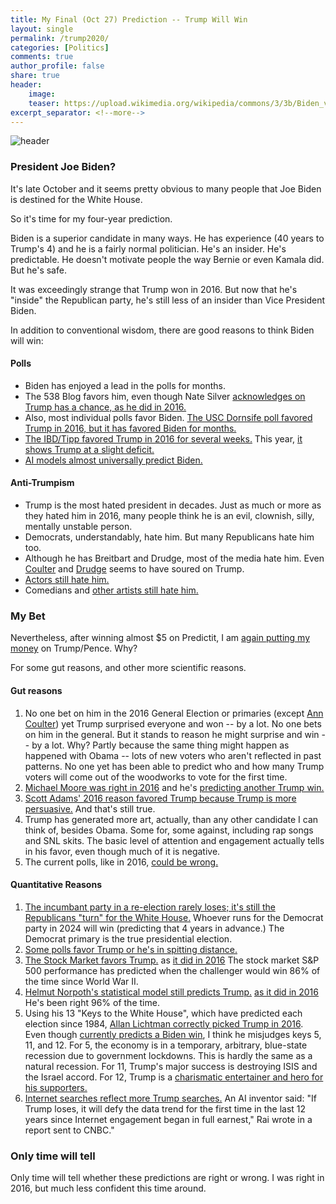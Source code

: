 ```yaml
---
title: My Final (Oct 27) Prediction -- Trump Will Win
layout: single
permalink: /trump2020/
categories: [Politics]
comments: true
author_profile: false
share: true
header:
    image: 
    teaser: https://upload.wikimedia.org/wikipedia/commons/3/3b/Biden_vs_Trump.svg
excerpt_separator: <!--more-->
--- 
```


![header](https://upload.wikimedia.org/wikipedia/commons/3/3b/Biden_vs_Trump.svg)


### President Joe Biden? 

It's late October and it seems pretty obvious to many people that Joe Biden is destined for the White House. 

So it's time for my four-year prediction. 

Biden is a superior candidate in many ways. He has experience (40 years to Trump's 4) and he is a fairly normal politician. He's an insider. He's predictable. He doesn't motivate people the way Bernie or even Kamala did. But he's safe. 

It was exceedingly strange that Trump won in 2016. But now that he's "inside" the Republican party, he's still less of an insider than Vice President Biden. 

In addition to conventional wisdom, there are good reasons to think Biden will win: 

#### Polls

- Biden has enjoyed a lead in the polls for months. 
- The 538 Blog favors him, even though Nate Silver [acknowledges on Trump has a chance, as he did in 2016.](https://projects.fivethirtyeight.com/polls/president-general/)
- Also, most individual polls favor Biden. [The USC Dornsife poll favored Trump in 2016, but it has favored Biden for months.](http://cesrusc.org/election/) 
- [The IBD/Tipp favored Trump in 2016 for several weeks.](http://www.investors.com/politics/ibd-tipp-presidential-election-poll/) This year, [it shows Trump at a slight deficit.](https://www.investors.com/news/trump-vs-biden-poll-race-stays-close-ibd-tipp-presidential-poll/)
- [AI models almost universally predict Biden.](https://www.270towin.com/2020-election-forecast-predictions/)



#### Anti-Trumpism  

- Trump is the most hated president in decades. Just as much or more as they hated him in 2016, many people think he is an evil, clownish, silly, mentally unstable person. 
- Democrats, understandably, hate him. But many Republicans hate him too. 
- Although he has Breitbart and Drudge, most of the media hate him. Even [Coulter](https://anncoulter.com/2020/10/21/stumper-should-trump-mention-his-most-popular-issuexx/) and [Drudge](https://www.nytimes.com/2020/09/30/business/media/drudge-report-trump-coverage.html) seems to have soured on Trump.
- [Actors still hate him.](http://thehill.com/video/in-the-news/297018-celebs-speak-out-against-trump) 
- Comedians and [other artists still hate him.](https://www.youtube.com/watch?v=n9Y-lS1trhw) 



### My Bet

Nevertheless, after winning almost $5 on Predictit, I am [again putting my money](https://www.predictit.org/) on Trump/Pence. Why? 

For some gut reasons, and other more scientific reasons.

<!--more-->

#### Gut reasons

1. No one bet on him in the 2016 General Election or primaries (except [Ann Coulter](https://www.youtube.com/watch?v=0-2uSG1xUEg)) yet Trump surprised everyone and won -- by a lot. No one bets on him in the general. But it stands to reason he might surprise and win -- by a lot. Why? Partly because the same thing might happen as happened with Obama -- lots of new voters who aren't reflected in past patterns.  No one yet has been able to predict who and how many Trump voters will come out of the woodworks to vote for the first time.
2. [Michael Moore was right in 2016](http://michaelmoore.com/trumpwillwin/) and he's [predicting another Trump win.](https://www.theguardian.com/us-news/2020/aug/29/michael-moore-donald-trump-repeat-2016-warning)
4. [Scott Adams' 2016 reason favored Trump because Trump is more persuasive.](http://blog.dilbert.com/post/148740944816/trump-prediction-update) And that's still true. 
5. Trump has generated more art, actually, than any other candidate I can think of, besides Obama.  Some for, some against, including rap songs and SNL skits. The basic level of attention and engagement actually tells in his favor, even though much of it is negative. 
6. The current polls, like in 2016, [could be wrong.](https://www.nbcnews.com/politics/2020-election/polls-could-be-wrong-may-help-biden-not-just-trump-n1244753)



#### Quantitative Reasons


1. [The incumbant party in a re-election rarely loses; it's still the Republicans "turn" for the White House.](http://thefederalist.com/2014/09/04/history-is-not-on-the-democrats-side-in-2016/) Whoever runs for the Democrat party in 2024 will win (predicting that 4 years in advance.) The Democrat primary is the true presidential election. 
2. [Some polls favor Trump or he's in spitting distance.](https://www.breitbart.com/politics/2020/10/28/nolte-trump-up-48-47-biden-national-polls-tighten/)
3. [The Stock Market favors Trump.](https://www.cbsnews.com/news/trump-election-prediction-socionomic-institute-stock-market/) as [it did in 2016](http://www.cnbc.com/2016/10/31/this-stock-market-metric-says-the-likely-winner-istrump.html) The stock market S&P 500 performance has predicted when the challenger would win 86% of the time since World War II. 
6. [Helmut Norpoth's statistical model still predicts Trump.](NORPATH) [as it did in 2016](https://www.sbstatesman.com/2016/02/23/political-science-professor-forecasts-trump-as-general-election-winner/) He's been right 96% of the time. 
5. Using his 13 "Keys to the White House", which have predicted each election since 1984, [Allan Lichtman correctly picked Trump in 2016](https://www.washingtonpost.com/news/the-fix/wp/2016/09/23/trump-is-headed-for-a-win-says-professor-whos-predicted-30-years-of-presidential-outcomes-correctly/). Even though [currently predicts a Biden win](https://pubsonline.informs.org/do/10.1287/orms.2020.05.11/full/), I think he misjudges keys 5, 11, and 12. For 5, the economy is in a temporary, arbitrary, blue-state recession due to government lockdowns. This is hardly the same as a natural recession. For 11, Trump's major success is destroying ISIS and the Israel accord. For 12, Trump is a [charismatic entertainer and hero for his supporters.](https://thehill.com/opinion/campaign/522282-no-earthquake-will-covid-19-corrupt-the-keys-to-the-white-house)
9. [Internet searches reflect more Trump searches.](http://www.cnbc.com/2016/10/28/donald-trump-will-win-the-election-and-is-more-popular-than-obama-in-2008-ai-system-finds.html) An AI inventor said: "If Trump loses, it will defy the data trend for the first time in the last 12 years since Internet engagement began in full earnest," Rai wrote in a report sent to CNBC."





### Only time will tell

Only time will tell whether these predictions are right or wrong. I was right in 2016, but much less confident this time around. 